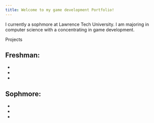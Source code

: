 ```yaml
---
title: Welcome to my game development Portfolio!
---
```

I currently a sophmore at Lawrence Tech University. I am majoring in computer science with a concentrating in game development.



Projects

Freshman:
-
-
-
-

Sophmore:
-
-
-
-

